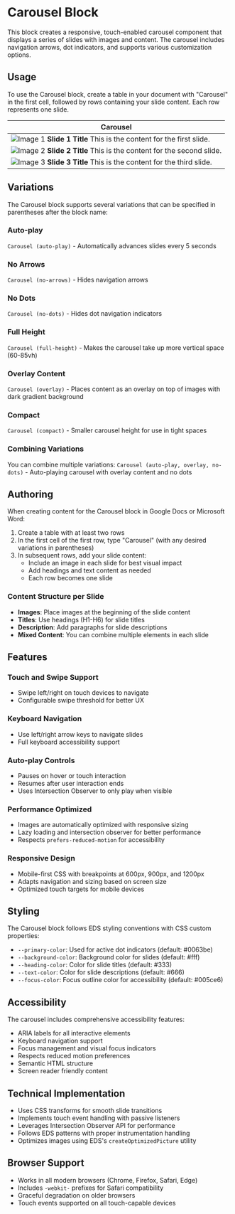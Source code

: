 # Carousel Block

This block creates a responsive, touch-enabled carousel component that displays a series of slides with images and content. The carousel includes navigation arrows, dot indicators, and supports various customization options.

## Usage

To use the Carousel block, create a table in your document with "Carousel" in the first cell, followed by rows containing your slide content. Each row represents one slide.

| Carousel |
|----------|
| ![Image 1](./image1.jpg) **Slide 1 Title** This is the content for the first slide. |
| ![Image 2](./image2.jpg) **Slide 2 Title** This is the content for the second slide. |
| ![Image 3](./image3.jpg) **Slide 3 Title** This is the content for the third slide. |

## Variations

The Carousel block supports several variations that can be specified in parentheses after the block name:

### Auto-play
`Carousel (auto-play)` - Automatically advances slides every 5 seconds

### No Arrows  
`Carousel (no-arrows)` - Hides navigation arrows

### No Dots
`Carousel (no-dots)` - Hides dot navigation indicators  

### Full Height
`Carousel (full-height)` - Makes the carousel take up more vertical space (60-85vh)

### Overlay Content
`Carousel (overlay)` - Places content as an overlay on top of images with dark gradient background

### Compact
`Carousel (compact)` - Smaller carousel height for use in tight spaces

### Combining Variations
You can combine multiple variations:
`Carousel (auto-play, overlay, no-dots)` - Auto-playing carousel with overlay content and no dots

## Authoring

When creating content for the Carousel block in Google Docs or Microsoft Word:

1. Create a table with at least two rows
2. In the first cell of the first row, type "Carousel" (with any desired variations in parentheses)
3. In subsequent rows, add your slide content:
   - Include an image in each slide for best visual impact
   - Add headings and text content as needed
   - Each row becomes one slide

### Content Structure per Slide
- **Images**: Place images at the beginning of the slide content
- **Titles**: Use headings (H1-H6) for slide titles  
- **Description**: Add paragraphs for slide descriptions
- **Mixed Content**: You can combine multiple elements in each slide

## Features

### Touch and Swipe Support
- Swipe left/right on touch devices to navigate
- Configurable swipe threshold for better UX

### Keyboard Navigation  
- Use left/right arrow keys to navigate slides
- Full keyboard accessibility support

### Auto-play Controls
- Pauses on hover or touch interaction
- Resumes after user interaction ends
- Uses Intersection Observer to only play when visible

### Performance Optimized
- Images are automatically optimized with responsive sizing
- Lazy loading and intersection observer for better performance
- Respects `prefers-reduced-motion` for accessibility

### Responsive Design
- Mobile-first CSS with breakpoints at 600px, 900px, and 1200px
- Adapts navigation and sizing based on screen size
- Optimized touch targets for mobile devices

## Styling

The Carousel block follows EDS styling conventions with CSS custom properties:

- `--primary-color`: Used for active dot indicators (default: #0063be)
- `--background-color`: Background color for slides (default: #fff)
- `--heading-color`: Color for slide titles (default: #333)  
- `--text-color`: Color for slide descriptions (default: #666)
- `--focus-color`: Focus outline color for accessibility (default: #005ce6)

## Accessibility

The carousel includes comprehensive accessibility features:

- ARIA labels for all interactive elements
- Keyboard navigation support
- Focus management and visual focus indicators
- Respects reduced motion preferences
- Semantic HTML structure
- Screen reader friendly content

## Technical Implementation

- Uses CSS transforms for smooth slide transitions
- Implements touch event handling with passive listeners
- Leverages Intersection Observer API for performance
- Follows EDS patterns with proper instrumentation handling
- Optimizes images using EDS's `createOptimizedPicture` utility

## Browser Support

- Works in all modern browsers (Chrome, Firefox, Safari, Edge)
- Includes `-webkit-` prefixes for Safari compatibility
- Graceful degradation on older browsers
- Touch events supported on all touch-capable devices 